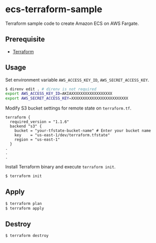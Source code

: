 # ecs-terraform-sample

Terraform sample code to create Amazon ECS on AWS Fargate.

## Prerequisite

- [Terraform](https://www.terraform.io/)

## Usage

Set environment variable `AWS_ACCESS_KEY_ID`, `AWS_SECRET_ACCESS_KEY`.

```sh
$ direnv edit . # direnv is not required
export AWS_ACCESS_KEY_ID=AKIAXXXXXXXXXXXXXXXXXX
export AWS_SECRET_ACCESS_KEY=XXXXXXXXXXXXXXXXXXXXXXXXX
```

Modify S3 bucket settings for remote state on `terraform.tf`.

```hcl
terraform {
  required_version = "1.1.6"
  backend "s3" {
    bucket = "your-tfstate-bucket-name" # Enter your bucket name
    key    = "us-east-1/dev/terraform.tfstate"
    region = "us-east-1"
  }
.
.
.
```

Install Terraform binary and execute `terraform init`.

```sh
$ terraform init
```

## Apply

```sh
$ terraform plan
$ terraform apply
```

## Destroy

```sh
$ terraform destroy
```
